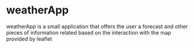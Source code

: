 # weatherApp
weatherApp is a small application that offers the user a forecast and other pieces of information related based on the interaction with the map provided by leaflet
